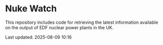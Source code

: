 # Nuke Watch

This repository includes code for retrieving the latest information available on the output of EDF nuclear power plants in the UK.

Last updated: 2025-08-09 10:16